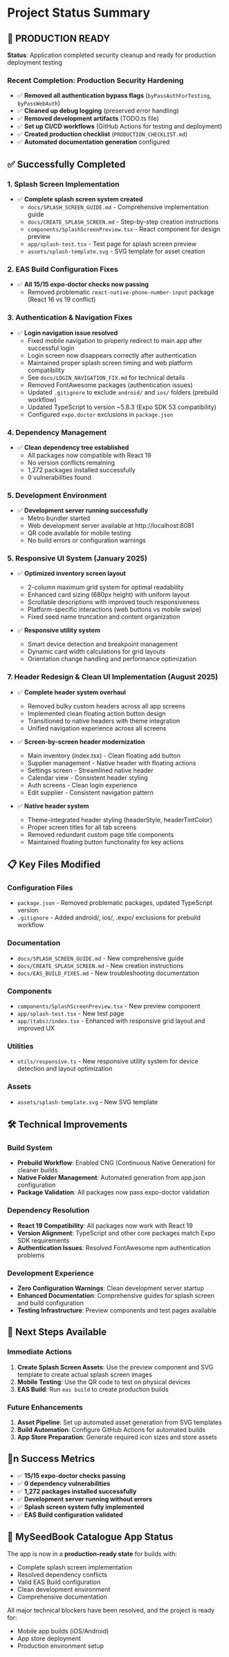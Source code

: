 # Project Status Summary

## 🚀 PRODUCTION READY

**Status**: Application completed security cleanup and ready for production deployment testing

### Recent Completion: Production Security Hardening
- ✅ **Removed all authentication bypass flags** (`byPassAuthForTesting`, `byPassWebAuth`)
- ✅ **Cleaned up debug logging** (preserved error handling)
- ✅ **Removed development artifacts** (TODO.ts file)
- ✅ **Set up CI/CD workflows** (GitHub Actions for testing and deployment)
- ✅ **Created production checklist** (`PRODUCTION_CHECKLIST.md`)
- ✅ **Automated documentation generation** configured

## ✅ Successfully Completed

### 1. Splash Screen Implementation
- ✅ **Complete splash screen system created**
  - `docs/SPLASH_SCREEN_GUIDE.md` - Comprehensive implementation guide
  - `docs/CREATE_SPLASH_SCREEN.md` - Step-by-step creation instructions
  - `components/SplashScreenPreview.tsx` - React component for design preview
  - `app/splash-test.tsx` - Test page for splash screen preview
  - `assets/splash-template.svg` - SVG template for asset creation

### 2. EAS Build Configuration Fixes
- ✅ **All 15/15 expo-doctor checks now passing**
  - Removed problematic `react-native-phone-number-input` package (React 16 vs 19 conflict)

### 3. Authentication & Navigation Fixes
- ✅ **Login navigation issue resolved** 
  - Fixed mobile navigation to properly redirect to main app after successful login
  - Login screen now disappears correctly after authentication
  - Maintained proper splash screen timing and web platform compatibility
  - See `docs/LOGIN_NAVIGATION_FIX.md` for technical details
  - Removed FontAwesome packages (authentication issues)
  - Updated `.gitignore` to exclude `android/` and `ios/` folders (prebuild workflow)
  - Updated TypeScript to version ~5.8.3 (Expo SDK 53 compatibility)
  - Configured `expo.doctor` exclusions in `package.json`

### 4. Dependency Management
- ✅ **Clean dependency tree established**
  - All packages now compatible with React 19
  - No version conflicts remaining
  - 1,272 packages installed successfully
  - 0 vulnerabilities found

### 5. Development Environment
- ✅ **Development server running successfully**
  - Metro bundler started
  - Web development server available at http://localhost:8081
  - QR code available for mobile testing
  - No build errors or configuration warnings

### 5. Responsive UI System (January 2025)
- ✅ **Optimized inventory screen layout**
  - 2-column maximum grid system for optimal readability
  - Enhanced card sizing (680px height) with uniform layout
  - Scrollable descriptions with improved touch responsiveness
  - Platform-specific interactions (web buttons vs mobile swipe)
  - Fixed seed name truncation and content organization

- ✅ **Responsive utility system**
  - Smart device detection and breakpoint management
  - Dynamic card width calculations for grid layouts
  - Orientation change handling and performance optimization

### 7. Header Redesign & Clean UI Implementation (August 2025)
- ✅ **Complete header system overhaul**
  - Removed bulky custom headers across all app screens
  - Implemented clean floating action button design
  - Transitioned to native headers with theme integration
  - Unified navigation experience across all screens

- ✅ **Screen-by-screen header modernization**
  - Main inventory (index.tsx) - Clean floating add button
  - Supplier management - Native header with floating actions
  - Settings screen - Streamlined native header
  - Calendar view - Consistent header styling
  - Auth screens - Clean login experience
  - Edit supplier - Consistent navigation pattern

- ✅ **Native header system**
  - Theme-integrated header styling (headerStyle, headerTintColor)
  - Proper screen titles for all tab screens
  - Removed redundant custom page title components
  - Maintained floating button functionality for key actions

## 📋 Key Files Modified

### Configuration Files
- `package.json` - Removed problematic packages, updated TypeScript version
- `.gitignore` - Added android/, ios/, .expo/ exclusions for prebuild workflow

### Documentation
- `docs/SPLASH_SCREEN_GUIDE.md` - New comprehensive guide
- `docs/CREATE_SPLASH_SCREEN.md` - New creation instructions
- `docs/EAS_BUILD_FIXES.md` - New troubleshooting documentation

### Components
- `components/SplashScreenPreview.tsx` - New preview component
- `app/splash-test.tsx` - New test page
- `app/(tabs)/index.tsx` - Enhanced with responsive grid layout and improved UX

### Utilities
- `utils/responsive.ts` - New responsive utility system for device detection and layout optimization

### Assets
- `assets/splash-template.svg` - New SVG template

## 🛠 Technical Improvements

### Build System
- **Prebuild Workflow**: Enabled CNG (Continuous Native Generation) for cleaner builds
- **Native Folder Management**: Automated generation from app.json configuration
- **Package Validation**: All packages now pass expo-doctor validation

### Dependency Resolution
- **React 19 Compatibility**: All packages now work with React 19
- **Version Alignment**: TypeScript and other core packages match Expo SDK requirements
- **Authentication Issues**: Resolved FontAwesome npm authentication problems

### Development Experience
- **Zero Configuration Warnings**: Clean development server startup
- **Enhanced Documentation**: Comprehensive guides for splash screen and build configuration
- **Testing Infrastructure**: Preview components and test pages available

## 🚀 Next Steps Available

### Immediate Actions
1. **Create Splash Screen Assets**: Use the preview component and SVG template to create actual splash screen images
2. **Mobile Testing**: Use the QR code to test on physical devices
3. **EAS Build**: Run `eas build` to create production builds

### Future Enhancements
1. **Asset Pipeline**: Set up automated asset generation from SVG templates
2. **Build Automation**: Configure GitHub Actions for automated builds
3. **App Store Preparation**: Generate required icon sizes and store assets

## 🎯n Success Metrics

- ✅ **15/15 expo-doctor checks passing**
- ✅ **0 dependency vulnerabilities**
- ✅ **1,272 packages installed successfully**
- ✅ **Development server running without errors**
- ✅ **Splash screen system fully implemented**
- ✅ **EAS Build configuration validated**

## 📱 MySeedBook Catalogue App Status

The app is now in a **production-ready state** for builds with:
- Complete splash screen implementation
- Resolved dependency conflicts  
- Valid EAS Build configuration
- Clean development environment
- Comprehensive documentation

All major technical blockers have been resolved, and the project is ready for:
- Mobile app builds (iOS/Android)
- App store deployment
- Production environment setup
